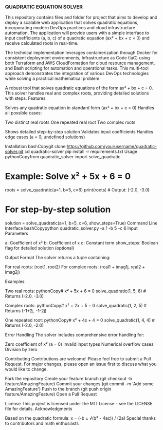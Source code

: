 ### QUADRATIC EQUATION SOLVER

This repository contains files and folder for project that  aims to develop and deploy a scalable web application that solves quadratic equations, incorporating modern DevOps practices and cloud infrastructure automation. 
The application will provide users with a simple interface to input coefficients (a, b, c) of a quadratic equation (ax² + bx + c = 0) and receive calculated roots in real-time.

The technical implementation leverages containerization through Docker for consistent deployment environments, Infrastructure as Code (IaC) using both Terraform and AWS CloudFormation for cloud resource management, and Bash scripting for automation and operational tasks. 
This multi-tool approach demonstrates the integration of various DevOps technologies while solving a practical mathematical problem. 

A robust tool that solves quadratic equations of the form ax² + bx + c = 0. This solver handles real and complex roots, providing detailed solutions with steps.
Features

Solves any quadratic equation in standard form (ax² + bx + c = 0)
Handles all possible cases:

Two distinct real roots
One repeated real root
Two complex roots


Shows detailed step-by-step solution
Validates input coefficients
Handles edge cases (a = 0, undefined solutions)

Installation
bashCopygit clone https://github.com/yourusername/quadratic-solver.git
cd quadratic-solver
pip install -r requirements.txt
Usage
pythonCopyfrom quadratic_solver import solve_quadratic

# Example: Solve x² + 5x + 6 = 0
roots = solve_quadratic(a=1, b=5, c=6)
print(roots)  # Output: (-2.0, -3.0)

# For step-by-step solution
solution = solve_quadratic(a=1, b=5, c=6, show_steps=True)
Command Line Interface
bashCopypython quadratic_solver.py -a 1 -b 5 -c 6
Input Parameters

a: Coefficient of x²
b: Coefficient of x
c: Constant term
show_steps: Boolean flag for detailed solution (optional)

Output Format
The solver returns a tuple containing:

For real roots: (root1, root2)
For complex roots: (real1 + imag1j, real2 + imag2j)

Examples

Two real roots:
pythonCopy# x² + 5x + 6 = 0
solve_quadratic(1, 5, 6)  # Returns (-2.0, -3.0)

Complex roots:
pythonCopy# x² + 2x + 5 = 0
solve_quadratic(1, 2, 5)  # Returns (-1+2j, -1-2j)

One repeated root:
pythonCopy# x² + 4x + 4 = 0
solve_quadratic(1, 4, 4)  # Returns (-2.0, -2.0)


Error Handling
The solver includes comprehensive error handling for:

Zero coefficient of x² (a = 0)
Invalid input types
Numerical overflow cases
Division by zero

Contributing
Contributions are welcome! Please feel free to submit a Pull Request. For major changes, please open an issue first to discuss what you would like to change.

Fork the repository
Create your feature branch (git checkout -b feature/AmazingFeature)
Commit your changes (git commit -m 'Add some AmazingFeature')
Push to the branch (git push origin feature/AmazingFeature)
Open a Pull Request

License
This project is licensed under the MIT License - see the LICENSE file for details.
Acknowledgments

Based on the quadratic formula: x = (-b ± √(b² - 4ac)) / (2a)
Special thanks to contributors and math enthusiasts
